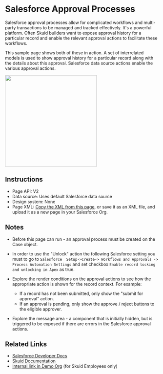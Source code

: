 # Salesforce Approval Processes

Salesforce approval processes allow for complicated workflows and multi-party transactions to be managed and tracked effectively. It's a powerful platform. Often Skuid builders want to expose approval history for a particular record and enable the relevant approval actions to facilitate these workflows.

This sample page shows both of these in action. A set of interrelated models is used to show approval history for a particular record along with the details about this approval. Salesforce data source actions enable the various approval actions. 

<img src="ApprovalActions.png" width="300"></img>

## Instructions
- Page API:  V2
- Data source: Uses default Salesforce data source
- Design system: None 
- Page XML:  [Copy the XML from this page](ApprovalProcessActions.xml?raw=true), or save it as an XML file, and upload it as a new page in your Salesforce Org.  

## Notes
- Before this page can run - an approval process must be created on the Case object. 

- In order to use the "Unlock" action the following Salesforce setting you must to go to `Salesforce  Setup->Create-> Workflows and Approvals -> Process Automation Settings` and set checkbox `Enable record locking and unlocking in Apex` as true.

- Explore the render conditions on the approval actions to see how the appropriate action is shown for the record context. For example: 
    - If a record has not been submitted, only show the "submit for approval" action.  
    - If an approval is pending, only show the approve / reject buttons to the eligible approver.  

- Explore the message area - a component that is initially hidden, but is triggered to be exposed if there are errors in the Salesforce approval actions.


## Related Links
- [Salesforce Developer Docs](https://developer.salesforce.com/docs/atlas.en-us.api.meta/api/sforce_api_erd_process.htm) 
- [Skuid Documentation](https://docs.skuid.com/latest/en/data/salesforce/#approval-process-actions)
- [Internal link in Demo Org](https://skuid-demo--skuid.na37.visual.force.com/apex/skuid__ui?page=ApprovalProcessActions&id=500U0000004ieGnIAI) (for Skuid Employees only)



<!--
Notes. 

Approval and Reject actions:  If you immediately requery the approval process models,  the APEX required to perform the actions may not have completed.  Bug with components not listening to requery changes. 

I don't yet understand Lock and Unlock of parent record,  and how I can see this?  Do we have a way of controlling the interface if a record is locked?  Can we conditionally enable?

Message block - Don't use conditional rendering via field values,  use component actions to show message block.   There is still a problem with message block not merging {{$CurrentAction.error}} 
-->